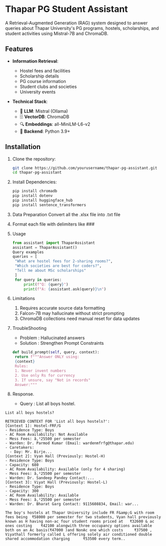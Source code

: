 # Thapar PG Student Assistant

A Retrieval-Augmented Generation (RAG) system designed to answer queries about Thapar University's PG programs, hostels, scholarships, and student activities using Mistral-7B and ChromaDB.

## Features

- **Information Retrieval**:
  - Hostel fees and facilities
  - Scholarship details
  - PG course information
  - Student clubs and societies
  - University events

- **Technical Stack**:
  - 🧠 **LLM**: Mistral (Ollama)
  - 🗄️ **VectorDB**: ChromaDB
  - 🔍 **Embeddings**: all-MiniLM-L6-v2
  - 🐍 **Backend**: Python 3.9+

## Installation

1. Clone the repository:
   ```bash
   git clone https://github.com/yourusername/thapar-pg-assistant.git
   cd thapar-pg-assistant
2. Install Dependencies:
   ``` bash
   pip install chromadb
   pip install dotenv
   pip install huggingface_hub
   pip install sentence_transformers
3. Data Preparation 
   Convert all the .xlsx file into .txt file
4. Format each file with delimiters like ###
5. Usage 
   ```python
   from assistant import ThaparAssistant
   assistant = ThaparAssistant()
   Query examples
   queries = [
    "What are hostel fees for 2-sharing rooms?",
    "Which societies are best for coders?",
    "Tell me about MSc scholarships"
    ]
    for query in queries:
        print(f"Q: {query}")
        print(f"A: {assistant.ask(query)}\n")
6. Limitations
   1. Requires accurate source data formatting
   2. Falcon-7B may hallucinate without strict prompting
   3. ChromaDB collections need manual reset for data updates

7. TroubleShooting
   - Problem : Hallucinated answers
   - Solution : Strengthen Prompt Constraints
   ```python
   def build_prompt(self, query, context):
    return f"""Answer ONLY using:
    {context}
    Rules:
    1. Never invent numbers
    2. Use only Rs for currency
    3. If unsure, say "Not in records"
    Answer:"""

8. Response.
   - Query : List all boys hostel.

``` Terminal
List all boys hostels?

RETRIEVED CONTEXT FOR 'List all boys hostels?':
[Context 1]: Hostel-FRF/G
- Residence Type: Boys
- AC Room Availability: Not Available
- Mess Fees: â‚¹25500 per semester
- Warden: Dr. Parmod Kumar (Email: wardenmfrfg@thapar.edu)
- Caretakers:
  - Day: Mr. Birje...
[Context 2]: Vyan Hall (Previously: Hostel-H)
- Residence Type: Boys
- Capacity: 680
- AC Room Availability: Available (only for 4 sharing)
- Mess Fees: â‚¹25500 per semester
- Warden: Dr. Sandeep Pandey Contact:...
[Context 3]: Viyat Hall (Previously: Hostel-L)
- Residence Type: Boys
- Capacity: 300
- AC Room Availability: Available
- Mess Fees: â‚¹25500 per semester
- Warden: Dr. Bharat Garg Contact: 9115608834, Email: war...

The boy's hostels at Thapar University include FR F&amp;G with room fees being  ₹58000 per semester for two students, Vyan hall previously known as H having non-ac four student rooms priced at   ₹32600 & ac ones costing    ₹42100 alongwith three occupancy options available both on an Ac basis(₹47000 )and NonAc one which costs     ₹37500 , Viyathall formerly called L offering solely air conditioned double shared accommodation charging      ₹53500 every term..


